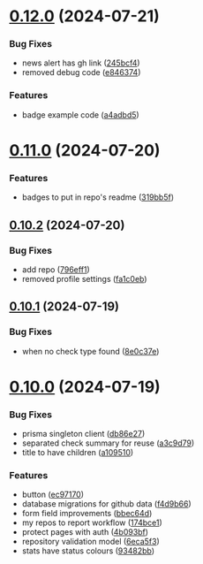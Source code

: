 # [0.12.0](https://github.com/EddieHubCommunity/HealthCheck/compare/v0.11.0...v0.12.0) (2024-07-21)


### Bug Fixes

* news alert has gh link ([245bcf4](https://github.com/EddieHubCommunity/HealthCheck/commit/245bcf4bb2cafbd21d704b567cc48767ff08b503))
* removed debug code ([e846374](https://github.com/EddieHubCommunity/HealthCheck/commit/e846374b846d37a0e1590ceb5d7870b664fcd151))


### Features

* badge example code ([a4adbd5](https://github.com/EddieHubCommunity/HealthCheck/commit/a4adbd58ad03c5e26642452e7bc1b09eb6b6531b))



# [0.11.0](https://github.com/EddieHubCommunity/HealthCheck/compare/v0.10.2...v0.11.0) (2024-07-20)


### Features

* badges to put in repo's readme ([319bb5f](https://github.com/EddieHubCommunity/HealthCheck/commit/319bb5f4554be10f93cd2309f31b9a76c4ae5ced))



## [0.10.2](https://github.com/EddieHubCommunity/HealthCheck/compare/v0.10.1...v0.10.2) (2024-07-20)


### Bug Fixes

* add repo ([796eff1](https://github.com/EddieHubCommunity/HealthCheck/commit/796eff12a14bdc0d051fd66c530396785423ead3))
* removed profile settings ([fa1c0eb](https://github.com/EddieHubCommunity/HealthCheck/commit/fa1c0ebb51835220e64eb62624d7e112afdb4a5a))



## [0.10.1](https://github.com/EddieHubCommunity/HealthCheck/compare/v0.10.0...v0.10.1) (2024-07-19)


### Bug Fixes

* when no check type found ([8e0c37e](https://github.com/EddieHubCommunity/HealthCheck/commit/8e0c37e17577c3c3fe4f0c2b1f0ac7e1e6686c9d))



# [0.10.0](https://github.com/EddieHubCommunity/HealthCheck/compare/v0.9.1...v0.10.0) (2024-07-19)


### Bug Fixes

* prisma singleton client ([db86e27](https://github.com/EddieHubCommunity/HealthCheck/commit/db86e2746b1da3048166f24ad6c8e3dc0ee51b58))
* separated check summary for reuse ([a3c9d79](https://github.com/EddieHubCommunity/HealthCheck/commit/a3c9d79d3feff37536e81b63d50dfc8cfaa1a1d0))
* title to have children ([a109510](https://github.com/EddieHubCommunity/HealthCheck/commit/a109510739014bca8cac3d7beb35dd3e3f6940b6))


### Features

* button ([ec97170](https://github.com/EddieHubCommunity/HealthCheck/commit/ec97170ee220e124a91503cb11b70a17f1c15844))
* database migrations for github data ([f4d9b66](https://github.com/EddieHubCommunity/HealthCheck/commit/f4d9b666a45e67d0f7bece6a9a3507bcf3ad38d3))
* form field improvements ([bbec64d](https://github.com/EddieHubCommunity/HealthCheck/commit/bbec64d57f0565957b7c8c7e8d35fb960151f2e8))
* my repos to report workflow ([174bce1](https://github.com/EddieHubCommunity/HealthCheck/commit/174bce11c8f5452feef3bb3bdaf13a9adc12a3c2))
* protect pages with auth ([4b093bf](https://github.com/EddieHubCommunity/HealthCheck/commit/4b093bfac08ce8cd2485c03d4fe1fd72ae807a1d))
* repository validation model ([6eca5f3](https://github.com/EddieHubCommunity/HealthCheck/commit/6eca5f3de2e5d1484bd5c7f89801a8f8ff07e6fb))
* stats have status colours ([93482bb](https://github.com/EddieHubCommunity/HealthCheck/commit/93482bbc286ce7bc71d2771ee2c89d7f8ad7e14e))



